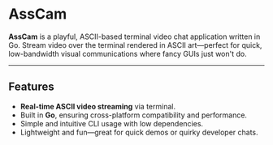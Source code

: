 # AssCam

**AssCam** is a playful, ASCII-based terminal video chat application written in Go. Stream video over the terminal rendered in ASCII art—perfect for quick, low-bandwidth visual communications where fancy GUIs just won't do.

---

##  Features

- **Real-time ASCII video streaming** via terminal.
- Built in **Go**, ensuring cross-platform compatibility and performance.
- Simple and intuitive CLI usage with low dependencies.
- Lightweight and fun—great for quick demos or quirky developer chats.

